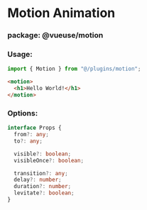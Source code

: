 # Motion Animation

### package: @vueuse/motion

### Usage:

```typescript
import { Motion } from "@/plugins/motion";
```

```html
<motion>
  <h1>Hello World!</h1>
</motion>
```

### Options:

```typescript
interface Props {
  from?: any;
  to?: any;

  visible?: boolean;
  visibleOnce?: boolean;

  transition?: any;
  delay?: number;
  duration?: number;
  levitate?: boolean;
}
```
